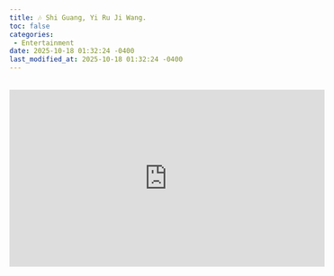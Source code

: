 ```yaml
---
title: 🎶 Shi Guang, Yi Ru Ji Wang.
toc: false
categories:
 - Entertainment
date: 2025-10-18 01:32:24 -0400
last_modified_at: 2025-10-18 01:32:24 -0400
---
```


<br>

<iframe class="iframe--video" width="560" height="315" src="https://www.youtube.com/embed/ZfNXl6Roopo?si=zUJnM83OCng0eNOm" title="YouTube video player" frameborder="0" allow="accelerometer; autoplay; clipboard-write; encrypted-media; gyroscope; picture-in-picture; web-share" referrerpolicy="strict-origin-when-cross-origin" allowfullscreen></iframe>

<br>

